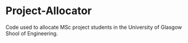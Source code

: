 # Project-Allocator
Code used to allocate MSc project students in the University of Glasgow Shool of Engineering.
